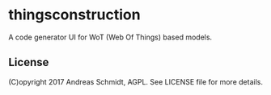 # thingsconstruction

A code generator UI for WoT (Web Of Things) based models.

## License

(C)opyright 2017 Andreas Schmidt, AGPL.
See LICENSE file for more details.
